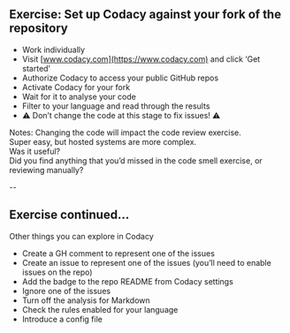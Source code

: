 ## Exercise: Set up Codacy against your fork of the repository

* Work individually
* Visit [www.codacy.com](https://www.codacy.com) and click ‘Get started’
* Authorize Codacy to access your public GitHub repos
* Activate Codacy for your fork
* Wait for it to analyse your code
* Filter to your language and read through the results
* ⚠️ Don’t change the code at this stage to fix issues! ⚠️

Notes: Changing the code will impact the code review exercise.  
    Super easy, but hosted systems are more complex.  
    Was it useful?  
    Did you find anything that you’d missed in the code smell exercise, or reviewing manually?  

--

## Exercise continued…

Other things you can explore in Codacy

* Create a GH comment to represent one of the issues
* Create an issue to represent one of the issues (you’ll need to enable issues on the repo)
* Add the badge to the repo README from Codacy settings
* Ignore one of the issues
* Turn off the analysis for Markdown
* Check the rules enabled for your language
* Introduce a config file
